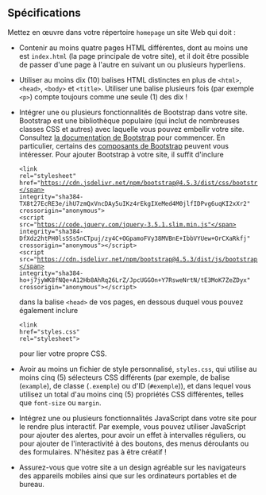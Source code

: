 Spécifications
-------------

Mettez en œuvre dans votre répertoire `homepage` un site Web qui doit :

*   Contenir au moins quatre pages HTML différentes, dont au moins une est `index.html` (la page principale de votre site), et il doit être possible de passer d'une page à l'autre en suivant un ou plusieurs hyperliens.
*   Utiliser au moins dix (10) balises HTML distinctes en plus de `<html>`, `<head>`, `<body>` et `<title>`. Utiliser une balise plusieurs fois (par exemple `<p>`) compte toujours comme une seule (1) des dix !
*   Intégrer une ou plusieurs fonctionnalités de Bootstrap dans votre site. Bootstrap est une bibliothèque populaire (qui inclut de nombreuses classes CSS et autres) avec laquelle vous pouvez embellir votre site. Consultez [la documentation de Bootstrap](https://getbootstrap.com/docs/5.2/) pour commencer. En particulier, certains des [composants de Bootstrap](https://getbootstrap.com/docs/5.2/components/) peuvent vous intéresser. Pour ajouter Bootstrap à votre site, il suffit d'inclure <div class="language-html highlighter-rouge"><div class="highlight"><pre class="highlight"><code><span class="nt">&lt;link</span> <span class="na">rel=</span><span class="s">"stylesheet"</span> <span class="na">href=</span><span class="s">"https://cdn.jsdelivr.net/npm/bootstrap@4.5.3/dist/css/bootstrap.min.css"</span> <span class="na">integrity=</span><span class="s">"sha384-TX8t27EcRE3e/ihU7zmQxVncDAy5uIKz4rEkgIXeMed4M0jlfIDPvg6uqKI2xXr2"</span> <span class="na">crossorigin=</span><span class="s">"anonymous"</span><span class="nt">&gt;</span>
<span class="nt">&lt;script </span><span class="na">src=</span><span class="s">"https://code.jquery.com/jquery-3.5.1.slim.min.js"</span> <span class="na">integrity=</span><span class="s">"sha384-DfXdz2htPH0lsSSs5nCTpuj/zy4C+OGpamoFVy38MVBnE+IbbVYUew+OrCXaRkfj"</span> <span class="na">crossorigin=</span><span class="s">"anonymous"</span><span class="nt">&gt;&lt;/script&gt;</span>
<span class="nt">&lt;script </span><span class="na">src=</span><span class="s">"https://cdn.jsdelivr.net/npm/bootstrap@4.5.3/dist/js/bootstrap.bundle.min.js"</span> <span class="na">integrity=</span><span class="s">"sha384-ho+j7jyWK8fNQe+A12Hb8AhRq26LrZ/JpcUGGOn+Y7RsweNrtN/tE3MoK7ZeZDyx"</span> <span class="na">crossorigin=</span><span class="s">"anonymous"</span><span class="nt">&gt;&lt;/script&gt;</span>
</code></pre></div></div> dans la balise `<head>` de vos pages, en dessous duquel vous pouvez également inclure <div class="language-html highlighter-rouge"><div class="highlight"><pre class="highlight"><code><span class="nt">&lt;link</span> <span class="na">href=</span><span class="s">"styles.css"</span> <span class="na">rel=</span><span class="s">"stylesheet"</span><span class="nt">&gt;</span>
</code></pre></div>    </div>

    pour lier votre propre CSS.
    
*   Avoir au moins un fichier de style personnalisé, `styles.css`, qui utilise au moins cinq (5) sélecteurs CSS différents (par exemple, de balise (`example`), de classe (`.exemple`) ou d'ID (`#exemple`)), et dans lequel vous utilisez un total d'au moins cinq (5) propriétés CSS différentes, telles que `font-size` ou `margin`. 
*   Intégrez une ou plusieurs fonctionnalités JavaScript dans votre site pour le rendre plus interactif. Par exemple, vous pouvez utiliser JavaScript pour ajouter des alertes, pour avoir un effet à intervalles réguliers, ou pour ajouter de l'interactivité à des boutons, des menus déroulants ou des formulaires. N'hésitez pas à être créatif !
*   Assurez-vous que votre site a un design agréable sur les navigateurs des appareils mobiles ainsi que sur les ordinateurs portables et de bureau.